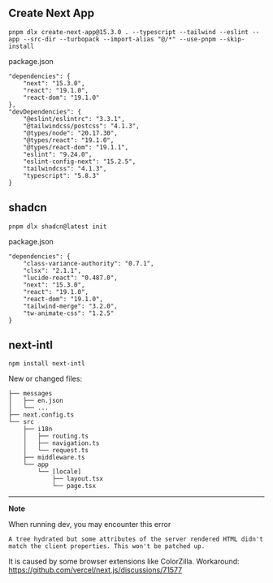 ## Create Next App

```
pnpm dlx create-next-app@15.3.0 . --typescript --tailwind --eslint --app --src-dir --turbopack --import-alias "@/*" --use-pnpm --skip-install
```

package.json
```
"dependencies": {
    "next": "15.3.0",
    "react": "19.1.0",
    "react-dom": "19.1.0"
},
"devDependencies": {
    "@eslint/eslintrc": "3.3.1",
    "@tailwindcss/postcss": "4.1.3",
    "@types/node": "20.17.30",
    "@types/react": "19.1.0",
    "@types/react-dom": "19.1.1",
    "eslint": "9.24.0",
    "eslint-config-next": "15.2.5",
    "tailwindcss": "4.1.3",
    "typescript": "5.8.3"
}
```

## shadcn

```
pnpm dlx shadcn@latest init
```

package.json
```
"dependencies": {
    "class-variance-authority": "0.7.1",
    "clsx": "2.1.1",
    "lucide-react": "0.487.0",
    "next": "15.3.0",
    "react": "19.1.0",
    "react-dom": "19.1.0",
    "tailwind-merge": "3.2.0",
    "tw-animate-css": "1.2.5"
}
```

## next-intl

```
npm install next-intl
```

New or changed files:
```
├── messages
│   ├── en.json
│   └── ...
├── next.config.ts
└── src
    ├── i18n
    │   ├── routing.ts
    │   ├── navigation.ts
    │   └── request.ts
    ├── middleware.ts
    └── app
        └── [locale]
            ├── layout.tsx
            └── page.tsx
```
---

**Note**

When running dev, you may encounter this error

```
A tree hydrated but some attributes of the server rendered HTML didn't match the client properties. This won't be patched up.
```

It is caused by some browser extensions like ColorZilla. Workaround: https://github.com/vercel/next.js/discussions/71577